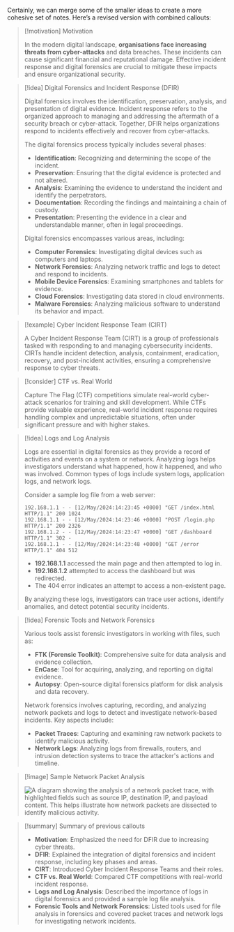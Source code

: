Certainly, we can merge some of the smaller ideas to create a more cohesive set of notes. Here’s a revised version with combined callouts:

> [!motivation] Motivation
> 
> In the modern digital landscape, **organisations face increasing threats from cyber-attacks** and data breaches. These incidents can cause significant financial and reputational damage. Effective incident response and digital forensics are crucial to mitigate these impacts and ensure organizational security.

> [!idea] Digital Forensics and Incident Response (DFIR)
> 
> Digital forensics involves the identification, preservation, analysis, and presentation of digital evidence. Incident response refers to the organized approach to managing and addressing the aftermath of a security breach or cyber-attack. Together, DFIR helps organizations respond to incidents effectively and recover from cyber-attacks.
> 
> The digital forensics process typically includes several phases:
> - **Identification**: Recognizing and determining the scope of the incident.
> - **Preservation**: Ensuring that the digital evidence is protected and not altered.
> - **Analysis**: Examining the evidence to understand the incident and identify the perpetrators.
> - **Documentation**: Recording the findings and maintaining a chain of custody.
> - **Presentation**: Presenting the evidence in a clear and understandable manner, often in legal proceedings.
> 
> Digital forensics encompasses various areas, including:
> - **Computer Forensics**: Investigating digital devices such as computers and laptops.
> - **Network Forensics**: Analyzing network traffic and logs to detect and respond to incidents.
> - **Mobile Device Forensics**: Examining smartphones and tablets for evidence.
> - **Cloud Forensics**: Investigating data stored in cloud environments.
> - **Malware Forensics**: Analyzing malicious software to understand its behavior and impact.

> [!example] Cyber Incident Response Team (CIRT)
> 
> A Cyber Incident Response Team (CIRT) is a group of professionals tasked with responding to and managing cybersecurity incidents. CIRTs handle incident detection, analysis, containment, eradication, recovery, and post-incident activities, ensuring a comprehensive response to cyber threats.

> [!consider] CTF vs. Real World
> 
> Capture The Flag (CTF) competitions simulate real-world cyber-attack scenarios for training and skill development. While CTFs provide valuable experience, real-world incident response requires handling complex and unpredictable situations, often under significant pressure and with higher stakes.

> [!idea] Logs and Log Analysis
> 
> Logs are essential in digital forensics as they provide a record of activities and events on a system or network. Analyzing logs helps investigators understand what happened, how it happened, and who was involved. Common types of logs include system logs, application logs, and network logs.
> 
> Consider a sample log file from a web server:
> 
> ```
> 192.168.1.1 - - [12/May/2024:14:23:45 +0000] "GET /index.html HTTP/1.1" 200 1024
> 192.168.1.1 - - [12/May/2024:14:23:46 +0000] "POST /login.php HTTP/1.1" 200 2326
> 192.168.1.2 - - [12/May/2024:14:23:47 +0000] "GET /dashboard HTTP/1.1" 302 -
> 192.168.1.1 - - [12/May/2024:14:23:48 +0000] "GET /error HTTP/1.1" 404 512
> ```
> 
> - **192.168.1.1** accessed the main page and then attempted to log in.
> - **192.168.1.2** attempted to access the dashboard but was redirected.
> - The 404 error indicates an attempt to access a non-existent page.
> 
> By analyzing these logs, investigators can trace user actions, identify anomalies, and detect potential security incidents.

> [!idea] Forensic Tools and Network Forensics
> 
> Various tools assist forensic investigators in working with files, such as:
> - **FTK (Forensic Toolkit)**: Comprehensive suite for data analysis and evidence collection.
> - **EnCase**: Tool for acquiring, analyzing, and reporting on digital evidence.
> - **Autopsy**: Open-source digital forensics platform for disk analysis and data recovery.
> 
> Network forensics involves capturing, recording, and analyzing network packets and logs to detect and investigate network-based incidents. Key aspects include:
> - **Packet Traces**: Capturing and examining raw network packets to identify malicious activity.
> - **Network Logs**: Analyzing logs from firewalls, routers, and intrusion detection systems to trace the attacker's actions and timeline.

> [!image] Sample Network Packet Analysis
> 
> ![A diagram showing the analysis of a network packet trace, with highlighted fields such as source IP, destination IP, and payload content. This helps illustrate how network packets are dissected to identify malicious activity.]("path/to/network_packet_analysis_image.png")

> [!summary] Summary of previous callouts
> 
> - **Motivation**: Emphasized the need for DFIR due to increasing cyber threats.
> - **DFIR**: Explained the integration of digital forensics and incident response, including key phases and areas.
> - **CIRT**: Introduced Cyber Incident Response Teams and their roles.
> - **CTF vs. Real World**: Compared CTF competitions with real-world incident response.
> - **Logs and Log Analysis**: Described the importance of logs in digital forensics and provided a sample log file analysis.
> - **Forensic Tools and Network Forensics**: Listed tools used for file analysis in forensics and covered packet traces and network logs for investigating network incidents.